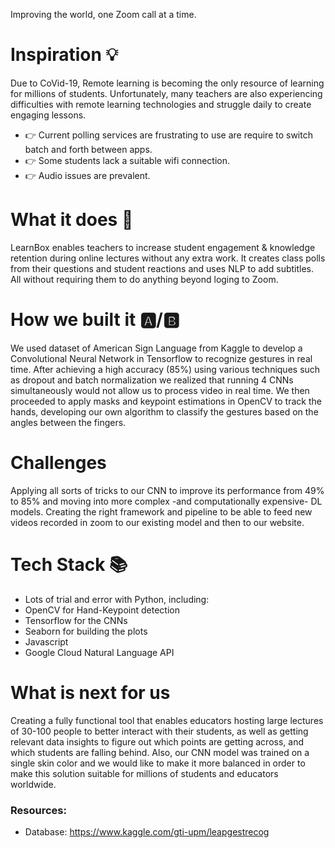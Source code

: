Improving the world, one Zoom call at a time. 

# Inspiration 💡
Due to CoVid-19, Remote learning is becoming the only resource of learning for millions of students. Unfortunately, many teachers are also experiencing difficulties with remote learning technologies and struggle daily to create engaging lessons. 

- 👉 Current polling services are frustrating to use are require to switch batch and forth between apps. 
- 👉 Some students lack a suitable wifi connection. 
- 👉 Audio issues are prevalent. 

# What it does 🔨
LearnBox enables teachers to increase student engagement & knowledge retention during online lectures without any extra work. It creates class polls from their questions and student reactions and uses NLP to add subtitles. All without requiring them to do anything beyond loging to Zoom. 

# How we built it 🅰️/🅱️
We used dataset of American Sign Language from Kaggle to develop a Convolutional Neural Network in Tensorflow to recognize gestures in real time. After achieving a high accuracy (85%) using various techniques such as dropout and batch normalization we realized that running 4 CNNs simultaneously would not allow us to process video in real time. We then proceeded to apply masks and keypoint estimations in OpenCV to track the hands, developing our own algorithm to classify the gestures based on the angles between the fingers. 

# Challenges
Applying all sorts of tricks to our CNN to improve its performance from 49% to 85% and moving into more complex -and computationally expensive- DL models. Creating the right framework and pipeline to be able to feed new videos recorded in zoom to our existing model and then to our website.

# Tech Stack 📚
- Lots of trial and error with Python, including:
-   OpenCV for Hand-Keypoint detection
-   Tensorflow for the CNNs
-   Seaborn for building the plots
- Javascript
- Google Cloud Natural Language API

# What is next for us
Creating a fully functional tool that enables educators hosting large lectures of 30-100 people to better interact with their students, as well as getting relevant data insights to figure out which points are getting across, and which students are falling behind. Also, our CNN model was trained on a single skin color and we would like to make it more balanced in order to make this solution suitable for millions of students and educators worldwide. 


### Resources:
- Database: https://www.kaggle.com/gti-upm/leapgestrecog
